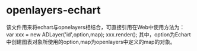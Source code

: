 # openlayers-echart
该文件用来将echart与opnelayers相结合，可直接引用在Web中使用方法为：
var xxx = new ADLayer('id',option,map);
xxx.render();
其中，option为Echart中创建图表对象所使用的option,map为openlayers中定义的map的对象。
